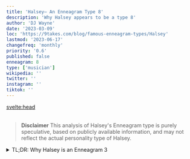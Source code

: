 ```yaml
---
title: 'Halsey– An Enneagram Type 8'
description: 'Why Halsey appears to be a type 8'
author: 'DJ Wayne'
date: '2023-03-09'
loc: 'https://9takes.com/blog/famous-enneagram-types/Halsey'
lastmod: '2023-06-17'
changefreq: 'monthly'
priority: '0.6'
published: false
enneagram: 8
type: ['musician']
wikipedia: ''
twitter: ''
instagram: ''
tiktok: ''
---
```


<svelte:head>

  <meta property="og:image" content="https://9takes.com/types/8s/Halsey.webp" />
  <link rel="canonical" href="https://9takes.com/blog/famous-enneagram-types/Halsey">
</svelte:head>

<script>
	import  PopCard  from "../../../lib/components/atoms/PopCard.svelte";
</script>
<div
	style="display: flex;
    justify-content: center;
    margin: 1rem 0;
	"
>
	<PopCard
		image={`/types/8s/${'Halsey'}.webp`}
		showIcon={false}
		text="Halsey"
		subtext=""
	/>
</div>

> **Disclaimer** This analysis of Halsey's Enneagram type is purely speculative, based on publicly available information, and may not reflect the actual personality type of Halsey.

<details>
<summary class="accordion">TL;DR: Why Halsey is an Enneagram 3</summary>
<div class="panel">
<ul>
<li></li>
<li></li>
<li></li>
<li></li>
</ul>
  </div>
</details>

<p class="firstLetter"></p>
